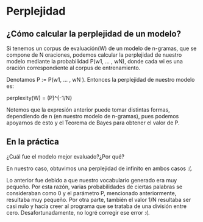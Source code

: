 # Perplejidad 

## ¿Cómo calcular la perplejidad de un modelo?

Si tenemos un corpus de evaluación(W) de un modelo de n-gramas, que se compone de N oraciones, podemos calcular la perplejidad de nuestro modelo mediante la probabilidad P(w1, ... ,  wN), donde cada wi es una oración correspondiente al corpus de entrenamiento. 

Denotamos P := P(w1, ... , wN ). Entonces la perplejidad de nuestro modelo es: 

perplexity(W) = (P)^{-1/N}

Notemos que la expresión anterior puede tomar distintas formas, dependiendo de n (en nuestro modelo de n-gramas), pues podemos apoyarnos de esto y el Teorema de Bayes para obtener el valor de P.

## En la práctica 

¿Cuál fue el modelo mejor evaluado?¿Por qué?

En nuestro caso, obtuvimos una perplejidad de infinito en ambos casos :(. 

Lo anterior fue debido a que nuestro vocabulario generado era muy pequeño. Por esta razón, varias probabilidades de ciertas palabras se consideraban como 0 y el parámetro P, mencionado anteriormente, resultaba muy pequeño. Por otra parte, también el valor 1/N resultaba ser casi nulo y hacía creer al programa que se trataba de una división entre cero. Desafortunadamente, no logré corregir ese error :(. 

